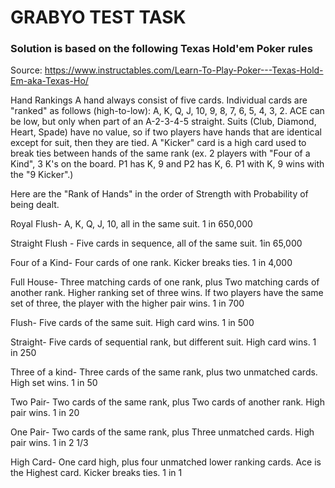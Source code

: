 # GRABYO TEST TASK

### Solution is based on the following Texas Hold'em Poker rules

Source: https://www.instructables.com/Learn-To-Play-Poker---Texas-Hold-Em-aka-Texas-Ho/

Hand Rankings
A hand always consist of five cards. Individual cards are "ranked" as follows (high-to-low): A, K, Q, J, 10, 9, 8, 7, 6, 5, 4, 3, 2. ACE can be low, but only when part of an A-2-3-4-5 straight. Suits (Club, Diamond, Heart, Spade) have no value, so if two players have hands that are identical except for suit, then they are tied. A "Kicker" card is a high card used to break ties between hands of the same rank (ex. 2 players with "Four of a Kind", 3 K's on the board. P1 has K, 9 and P2 has K, 6. P1 with K, 9 wins with the "9 Kicker".)

Here are the "Rank of Hands" in the order of Strength with Probability of being dealt.  
  
Royal Flush- A, K, Q, J, 10, all in the same suit. 1 in 650,000  
    
Straight Flush - Five cards in sequence, all of the same suit. 1in 65,000
    
Four of a Kind- Four cards of one rank. Kicker breaks ties. 1 in 4,000
    
Full House- Three matching cards of one rank, plus Two matching cards of another rank. Higher ranking set of three wins. If two players have the same set of three, the player with the higher pair wins. 1 in 700
    
Flush- Five cards of the same suit. High card wins. 1 in 500
    
Straight- Five cards of sequential rank, but different suit. High card wins. 1 in 250
    
Three of a kind- Three cards of the same rank, plus two unmatched cards. High set wins. 1 in 50
    
Two Pair- Two cards of the same rank, plus Two cards of another rank. High pair wins. 1 in 20
    
One Pair- Two cards of the same rank, plus Three unmatched cards. High pair wins. 1 in 2 1/3
    
High Card- One card high, plus four unmatched lower ranking cards. Ace is the Highest card. Kicker breaks ties. 1 in 1


    
